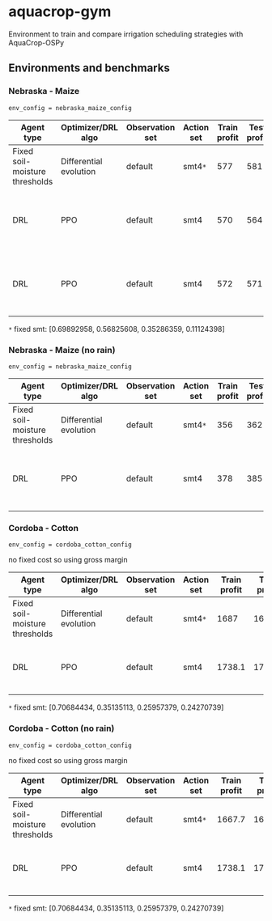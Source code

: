 # aquacrop-gym
Environment to train and compare irrigation scheduling strategies with AquaCrop-OSPy

## Environments and benchmarks


### **Nebraska - Maize**

`env_config = nebraska_maize_config`


| Agent type | Optimizer/DRL algo | Observation set | Action set | Train profit | Test profit | Code link |
| --- | --- | ----------- |--- | ----------- |--- | ----------- |
| Fixed soil-moisture thresholds | Differential evolution | default | smt4`*` | 577 | 581 |
| DRL | PPO | default | smt4 | 570 | 564 | fcnet=[256]*2, 7 day decision, time=20mins, eps=10k, logdir=PPO_CropEnv_2022-02-28_16-20-26f7wnoze2 | na |
| DRL | PPO | default | smt4 | 572 | 571 | fcnet=[256]*2, 3 day decision, time=40mins, eps=10k, logdir=PPO_CropEnv_2022-02-28_16-20-26f7wnoze2 | na |



`*` fixed smt: [0.69892958, 0.56825608, 0.35286359, 0.11124398]

### **Nebraska - Maize (no rain)**

`env_config = nebraska_maize_config`


| Agent type | Optimizer/DRL algo | Observation set | Action set | Train profit | Test profit | Code link |
| --- | --- | ----------- |--- | ----------- |--- | ----------- |
| Fixed soil-moisture thresholds | Differential evolution | default | smt4`*` | 356 | 362 |
| DRL | PPO | default | smt4 | 378 | 385 | fcnet=[256]*2, 7 day decision, time=20mins, eps=10k, logdir=PPO_CropEnv_2022-02-28_16-20-26f7wnoze2 | na |







### **Cordoba - Cotton**

`env_config = cordoba_cotton_config`

no fixed cost so using gross margin

| Agent type | Optimizer/DRL algo | Observation set | Action set | Train profit | Test profit | additional info | Code link |
| --- | --- | ----------- |--- | ----------- |--- | ----------- | --- |
| Fixed soil-moisture thresholds | Differential evolution | default | smt4`*` | 1687 | 1694.0 | na | na |
| DRL | PPO | default | smt4 | 1738.1 | 1735.6 | fcnet=[256]*2, 7 day decision, time=20mins, eps=10k, logdir=PPO_CropEnv_2022-02-28_15-50-23digh0g8t | na |


`*` fixed smt: [0.70684434, 0.35135113, 0.25957379, 0.24270739]

### **Cordoba - Cotton (no rain)**

`env_config = cordoba_cotton_config`

no fixed cost so using gross margin

| Agent type | Optimizer/DRL algo | Observation set | Action set | Train profit | Test profit | additional info | Code link |
| --- | --- | ----------- |--- | ----------- |--- | ----------- | --- |
| Fixed soil-moisture thresholds | Differential evolution | default | smt4`*` | 1667.7 | 1663.2 | na | na |
| DRL | PPO | default | smt4 | 1738.1 | 1735.6 | fcnet=[256]*2, 7 day decision, time=20mins, eps=10k, logdir=PPO_CropEnv_2022-02-28_15-50-23digh0g8t | na |


`*` fixed smt: [0.70684434, 0.35135113, 0.25957379, 0.24270739]
